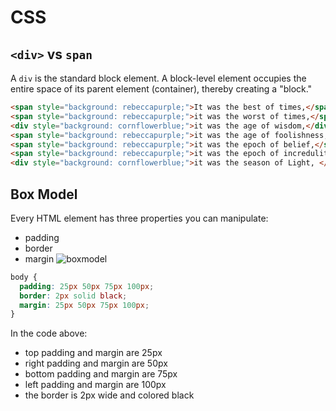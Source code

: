 # CSS

## `<div>` vs `span`
A `div` is the standard block element. A block-level element occupies the entire space of its parent element (container), thereby creating a "block."
```html
<span style="background: rebeccapurple;">It was the best of times,</span>
<span style="background: rebeccapurple;">it was the worst of times,</span>
<div style="background: cornflowerblue;">it was the age of wisdom,</div>
<span style="background: rebeccapurple;">it was the age of foolishness,</span>
<span style="background: rebeccapurple;">it was the epoch of belief,</span>
<span style="background: rebeccapurple;">it was the epoch of incredulity,</span>
<div style="background: cornflowerblue;">it was the season of Light, </div>
```


## Box Model
Every HTML element has three properties you can manipulate:
* padding
* border
* margin
![boxmodel](http://czechowski.pl/images/posts/box-model.png)
```css
body {
  padding: 25px 50px 75px 100px;
  border: 2px solid black;
  margin: 25px 50px 75px 100px;
}
```
In the code above:
* top padding and margin are 25px
* right padding and margin are 50px
* bottom padding and margin are 75px
* left padding and margin are 100px
* the border is 2px wide and colored black
